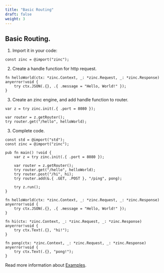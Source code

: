 ```yaml
---
title: "Basic Routing"
draft: false
weight: 3
---
```


## Basic Routing.

1. Import it in your code:
```zig
const zinc = @import("zinc");
```

2. Create a handle function for http request.
```zig
fn helloWorld(ctx: *zinc.Context, _: *zinc.Request, _: *zinc.Response) anyerror!void {
    try ctx.JSON(.{}, .{ .message = "Hello, World!" });
}
```

3. Create an zinc engine, and add handle function to router.
```zig
var z = try zinc.init(.{ .port = 8080 });

var router = z.getRouter();
try router.get("/hello", helloWorld);
```

3. Complete code.
```zig
const std = @import("std");
const zinc = @import("zinc");

pub fn main() !void {
    var z = try zinc.init(.{ .port = 8080 });

    var router = z.getRouter();
    try router.get("/hello", helloWorld);
    try router.post("/hi", hi);
    try router.add(&.{ .GET, .POST }, "/ping", pong);

    try z.run();
}

fn helloWorld(ctx: *zinc.Context, _: *zinc.Request, _: *zinc.Response) anyerror!void {
    try ctx.JSON(.{}, .{ .message = "Hello, World!" });
}

fn hi(ctx: *zinc.Context, _: *zinc.Request, _: *zinc.Response) anyerror!void {
    try ctx.Text(.{}, "hi!");
}

fn pong(ctx: *zinc.Context, _: *zinc.Request, _: *zinc.Response) anyerror!void {
    try ctx.Text(.{}, "pong!");
}

```

Read more information about [Examples](https://github.com/zon-dev/zinc-examples).

